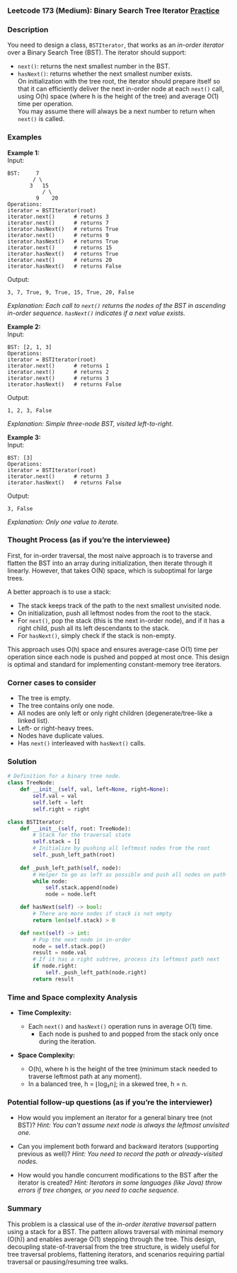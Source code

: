 ### Leetcode 173 (Medium): Binary Search Tree Iterator [Practice](https://leetcode.com/problems/binary-search-tree-iterator)

### Description  
You need to design a class, `BSTIterator`, that works as an *in-order iterator* over a Binary Search Tree (BST). The iterator should support:
- `next()`: returns the next smallest number in the BST.
- `hasNext()`: returns whether the next smallest number exists.  
On initialization with the tree root, the iterator should prepare itself so that it can efficiently deliver the next in-order node at each `next()` call, using O(h) space (where h is the height of the tree) and average O(1) time per operation.  
You may assume there will always be a next number to return when `next()` is called.

### Examples  

**Example 1:**  
Input:  
```
BST:     7
        / \
       3   15
           / \
         9    20
Operations: 
iterator = BSTIterator(root)
iterator.next()      # returns 3
iterator.next()      # returns 7
iterator.hasNext()   # returns True
iterator.next()      # returns 9
iterator.hasNext()   # returns True
iterator.next()      # returns 15
iterator.hasNext()   # returns True
iterator.next()      # returns 20
iterator.hasNext()   # returns False
```
Output:  
```
3, 7, True, 9, True, 15, True, 20, False
```
*Explanation: Each call to `next()` returns the nodes of the BST in ascending in-order sequence. `hasNext()` indicates if a next value exists.*

**Example 2:**  
Input:  
```
BST: [2, 1, 3]
Operations:
iterator = BSTIterator(root)
iterator.next()      # returns 1
iterator.next()      # returns 2
iterator.next()      # returns 3
iterator.hasNext()   # returns False
```
Output:  
```
1, 2, 3, False
```
*Explanation: Simple three-node BST, visited left-to-right.*

**Example 3:**  
Input:  
```
BST: [3]
Operations:
iterator = BSTIterator(root)
iterator.next()      # returns 3
iterator.hasNext()   # returns False
```
Output:  
```
3, False
```
*Explanation: Only one value to iterate.*

### Thought Process (as if you’re the interviewee)  

First, for in-order traversal, the most naive approach is to traverse and flatten the BST into an array during initialization, then iterate through it linearly. However, that takes O(N) space, which is suboptimal for large trees.

A better approach is to use a stack:
- The stack keeps track of the path to the next smallest unvisited node.
- On initialization, push all leftmost nodes from the root to the stack.
- For `next()`, pop the stack (this is the next in-order node), and if it has a right child, push all its left descendants to the stack.
- For `hasNext()`, simply check if the stack is non-empty.

This approach uses O(h) space and ensures average-case O(1) time per operation since each node is pushed and popped at most once. This design is optimal and standard for implementing constant-memory tree iterators.

### Corner cases to consider  
- The tree is empty.
- The tree contains only one node.
- All nodes are only left or only right children (degenerate/tree-like a linked list).
- Left- or right-heavy trees.
- Nodes have duplicate values.
- Has `next()` interleaved with `hasNext()` calls.

### Solution

```python
# Definition for a binary tree node.
class TreeNode:
    def __init__(self, val, left=None, right=None):
        self.val = val
        self.left = left
        self.right = right

class BSTIterator:
    def __init__(self, root: TreeNode):
        # Stack for the traversal state
        self.stack = []
        # Initialize by pushing all leftmost nodes from the root
        self._push_left_path(root)
    
    def _push_left_path(self, node):
        # Helper to go as left as possible and push all nodes on path
        while node:
            self.stack.append(node)
            node = node.left

    def hasNext(self) -> bool:
        # There are more nodes if stack is not empty
        return len(self.stack) > 0

    def next(self) -> int:
        # Pop the next node in in-order
        node = self.stack.pop()
        result = node.val
        # If it has a right subtree, process its leftmost path next
        if node.right:
            self._push_left_path(node.right)
        return result
```

### Time and Space complexity Analysis  

- **Time Complexity:**  
  - Each `next()` and `hasNext()` operation runs in average O(1) time.
    - Each node is pushed to and popped from the stack only once during the iteration.

- **Space Complexity:**  
  - O(h), where h is the height of the tree (minimum stack needed to traverse leftmost path at any moment).
  - In a balanced tree, h = ⌊log₂n⌋; in a skewed tree, h = n.

### Potential follow-up questions (as if you’re the interviewer)  

- How would you implement an iterator for a general binary tree (not BST)?
  *Hint: You can't assume next node is always the leftmost unvisited one.*

- Can you implement both forward and backward iterators (supporting previous as well)?
  *Hint: You need to record the path or already-visited nodes.*

- How would you handle concurrent modifications to the BST after the iterator is created?
  *Hint: Iterators in some languages (like Java) throw errors if tree changes, or you need to cache sequence.*

### Summary
This problem is a classical use of the *in-order iterative traversal* pattern using a stack for a BST. The pattern allows traversal with minimal memory (O(h)) and enables average O(1) stepping through the tree. This design, decoupling state-of-traversal from the tree structure, is widely useful for tree traversal problems, flattening iterators, and scenarios requiring partial traversal or pausing/resuming tree walks.